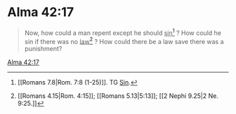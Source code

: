 # Alma 42:17

> Now, how could a man repent except he should <u>sin</u>[^a] ? How could he sin if there was no <u>law</u>[^b] ? How could there be a law save there was a punishment?

[Alma 42:17](https://www.churchofjesuschrist.org/study/scriptures/bofm/alma/42?lang=eng&id=p17#p17)


[^a]: [[Romans 7.8|Rom. 7:8 (1-25)]]. TG [Sin](https://www.churchofjesuschrist.org/study/scriptures/tg/sin?lang=eng).
[^b]: [[Romans 4.15|Rom. 4:15]]; [[Romans 5.13|5:13]]; [[2 Nephi 9.25|2 Ne. 9:25.]]
